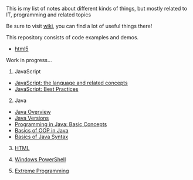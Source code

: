 This is my list of notes about different kinds of things, but mostly related to IT, programming and related topics

Be sure to visit [wiki](https://github.com/m-a-ge/notes/wiki), you can find a lot of useful things there!

This repository consists of code examples and demos.

* [html5](./html5/README.md)

Work in progress...

1. JavaScript
 - [JavaScript: the language and related concepts][3]
 - [JavaScript: Best Practices][2]

2. Java
 - [Java Overview][4]
 - [Java Versions][6]
 - [Programming in Java: Basic Concepts][5]
 - [Basics of OOP in Java][7]
 - [Basics of Java Syntax][8]

3. [HTML][1]

4. [Windows PowerShell][2]

5. [Extreme Programming][9]

[1]: html.md

[2]: PowerShell.md

[2]: javaScript-best-practices.md
[3]: JavaScript.md

[4]: ./java/java-overview.md (Java Overview)
[5]: ./java/java-programming-basic-concepts.md
[6]: ./java/java-versions.md
[7]: ./java/java-oop-basics.md
[8]: ./java/java-syntax-basics.md

[9]: extreme-programming.md
